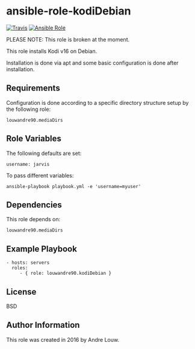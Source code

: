 ansible-role-kodiDebian
=========
[![Travis](https://img.shields.io/travis/louwandre90/ansible-role-kodiDebian.svg?style=flat-square)](https://travis-ci.org/louwandre90/ansible-role-kodiDebian.svg?branch=master)
[![Ansible Role](https://img.shields.io/badge/role-louwandre90.kodiDebian-blue.svg?style=flat-square)](https://galaxy.ansible.com/louwandre90/kodiDebian/)

PLEASE NOTE:
This role is broken at the moment. 

This role installs Kodi v16 on Debian.

Installation is done via apt and some basic configuration is done after installation. 

Requirements
------------
Configuration is done according to a specific directory structure setup by the following role: 

    louwandre90.mediaDirs

Role Variables
--------------

The following defaults are set:

    username: jarvis

To pass different variables:

    ansible-playbook playbook.yml -e 'username=myuser' 
    
Dependencies
------------
This role depends on:

    louwandre90.mediaDirs

Example Playbook
----------------

    - hosts: servers
      roles:
         - { role: louwandre90.kodiDebian }

License
-------

BSD

Author Information
------------------

This role was created in 2016 by Andre Louw.
